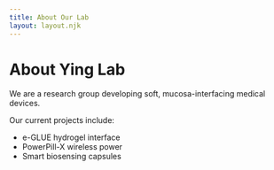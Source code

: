 ```yaml
---
title: About Our Lab
layout: layout.njk
---
```


# About Ying Lab

We are a research group developing soft, mucosa-interfacing medical devices.

Our current projects include:

- e-GLUE hydrogel interface
- PowerPill-X wireless power
- Smart biosensing capsules
